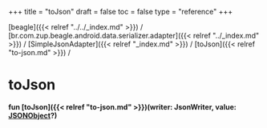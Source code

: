 +++
title = "toJson"
draft = false
toc = false
type = "reference"
+++

[beagle]({{< relref "../../_index.md" >}}) / [br.com.zup.beagle.android.data.serializer.adapter]({{< relref "../_index.md" >}}) / [SimpleJsonAdapter]({{< relref "_index.md" >}}) / [toJson]({{< relref "to-json.md" >}}) / 



# toJson  
  
<b><b>fun [toJson]({{< relref "to-json.md" >}})(writer: JsonWriter, value: [JSONObject](https://developer.android.com/reference/kotlin/org/json/JSONObject.html)?)</b></b>  



